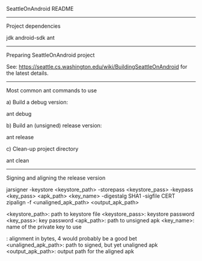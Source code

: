SeattleOnAndroid README

---------------

Project dependencies

jdk
android-sdk
ant

---------------

Preparing SeattleOnAndroid project

See: https://seattle.cs.washington.edu/wiki/BuildingSeattleOnAndroid for the
latest details.

---------------

Most common ant commands to use

a) Build a debug version:

ant debug

b) Build an (unsigned) release version:

ant release

c) Clean-up project directory

ant clean

---------------

Signing and aligning the release version

jarsigner -keystore <keystore_path> -storepass <keystore_pass> -keypass <key_pass> <apk_path> <key_name> -digestalg SHA1 -sigfile CERT
zipalign <align> -f <unaligned_apk_path> <output_apk_path>

<keystore_path>: path to keystore file
<keystore_pass>: keystore password
<key_pass>: key password
<apk_path>: path to unsigned apk
<key_name>: name of the private key to use

<align>: alignment in bytes, 4 would probably be a good bet
<unaligned_apk_path>: path to signed, but yet unaligned apk
<output_apk_path>: output path for the aligned apk
